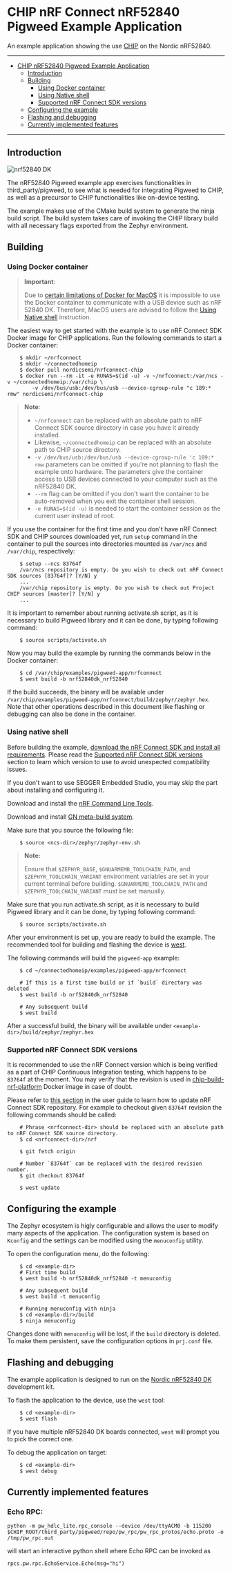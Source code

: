# CHIP nRF Connect nRF52840 Pigweed Example Application

An example application showing the use
[CHIP](https://github.com/project-chip/connectedhomeip) on the Nordic nRF52840.

<hr>

-   [CHIP nRF52840 Pigweed Example Application](#chip-nrf52840-pigweed-example-application)
    -   [Introduction](#introduction)
    -   [Building](#building)
        -   [Using Docker container](#using-docker-container)
        -   [Using Native shell](#using-native-shell)
        -   [Supported nRF Connect SDK versions](#supported-nrf-connect-sdk-versions)
    -   [Configuring the example](#configuring-the-example)
    -   [Flashing and debugging](#flashing-and-debugging)
    -   [Currently implemented features](#currently-implemented-features)

<hr>

<a name="intro"></a>

## Introduction

![nrf52840 DK](../../platform/nrf528xx/doc/images/nrf52840-dk.jpg)

The nRF52840 Pigweed example app exercises functionalities in
third_party/pigweed, to see what is needed for integrating Pigweed to CHIP, as
well as a precursor to CHIP functionalities like on-device testing.

The example makes use of the CMake build system to generate the ninja build
script. The build system takes care of invoking the CHIP library build with all
necessary flags exported from the Zephyr environment.

<a name="building"></a>

## Building

### Using Docker container

> **Important**:
>
> Due to
> [certain limitations of Docker for MacOS](https://docs.docker.com/docker-for-mac/faqs/#can-i-pass-through-a-usb-device-to-a-container)
> it is impossible to use the Docker container to communicate with a USB device
> such as nRF 52840 DK. Therefore, MacOS users are advised to follow the
> [Using Native shell](#using-native-shell) instruction.

The easiest way to get started with the example is to use nRF Connect SDK Docker
image for CHIP applications. Run the following commands to start a Docker
container:

        $ mkdir ~/nrfconnect
        $ mkdir ~/connectedhomeip
        $ docker pull nordicsemi/nrfconnect-chip
        $ docker run --rm -it -e RUNAS=$(id -u) -v ~/nrfconnect:/var/ncs -v ~/connectedhomeip:/var/chip \
            -v /dev/bus/usb:/dev/bus/usb --device-cgroup-rule "c 189:* rmw" nordicsemi/nrfconnect-chip

> **Note**:
>
> -   `~/nrfconnect` can be replaced with an absolute path to nRF Connect SDK
>     source directory in case you have it already installed.
> -   Likewise, `~/connectedhomeip` can be replaced with an absolute path to
>     CHIP source directory.
> -   `-v /dev/bus/usb:/dev/bus/usb --device-cgroup-rule 'c 189:* rmw`
>     parameters can be omitted if you're not planning to flash the example onto
>     hardware. The parameters give the container access to USB devices
>     connected to your computer such as the nRF52840 DK.
> -   `--rm` flag can be omitted if you don't want the container to be
>     auto-removed when you exit the container shell session.
> -   `-e RUNAS=$(id -u)` is needed to start the container session as the
>     current user instead of root.

If you use the container for the first time and you don't have nRF Connect SDK
and CHIP sources downloaded yet, run `setup` command in the container to pull
the sources into directories mounted as `/var/ncs` and `/var/chip`,
respectively:

        $ setup --ncs 83764f
        /var/ncs repository is empty. Do you wish to check out nRF Connect SDK sources [83764f]? [Y/N] y
        ...
        /var/chip repository is empty. Do you wish to check out Project CHIP sources [master]? [Y/N] y
        ...

It is important to remember about running activate.sh script, as it is necessary
to build Pigweed library and it can be done, by typing following command:

        $ source scripts/activate.sh

Now you may build the example by running the commands below in the Docker
container:

        $ cd /var/chip/examples/pigweed-app/nrfconnect
        $ west build -b nrf52840dk_nrf52840

If the build succeeds, the binary will be available under
`/var/chip/examples/pigweed-app/nrfconnect/build/zephyr/zephyr.hex`. Note that
other operations described in this document like flashing or debugging can also
be done in the container.

### Using native shell

Before building the example,
[download the nRF Connect SDK and install all requirements](https://developer.nordicsemi.com/nRF_Connect_SDK/doc/latest/nrf/gs_installing.html).
Please read the
[Supported nRF Connect SDK versions](#supported-nrf-connect-sdk-versions)
section to learn which version to use to avoid unexpected compatibility issues.

If you don't want to use SEGGER Embedded Studio, you may skip the part about
installing and configuring it.

Download and install the
[nRF Command Line Tools](https://www.nordicsemi.com/Software-and-Tools/Development-Tools/nRF-Command-Line-Tools).

Download and install [GN meta-build system](https://gn.googlesource.com/gn/).

Make sure that you source the following file:

        $ source <ncs-dir>/zephyr/zephyr-env.sh

> **Note:**
>
> Ensure that `$ZEPHYR_BASE`, `$GNUARMEMB_TOOLCHAIN_PATH`, and
> `$ZEPHYR_TOOLCHAIN_VARIANT` environment variables are set in your current
> terminal before building. `$GNUARMEMB_TOOLCHAIN_PATH` and
> `$ZEPHYR_TOOLCHAIN_VARIANT` must be set manually.

Make sure that you run activate.sh script, as it is necessary to build Pigweed
library and it can be done, by typing following command:

        $ source scripts/activate.sh

After your environment is set up, you are ready to build the example. The
recommended tool for building and flashing the device is
[west](https://docs.zephyrproject.org/latest/guides/west/).

The following commands will build the `pigweed-app` example:

        $ cd ~/connectedhomeip/examples/pigweed-app/nrfconnect

        # If this is a first time build or if `build` directory was deleted
        $ west build -b nrf52840dk_nrf52840

        # Any subsequent build
        $ west build

After a successful build, the binary will be available under
`<example-dir>/build/zephyr/zephyr.hex`

### Supported nRF Connect SDK versions

It is recommended to use the nRF Connect version which is being verified as a
part of CHIP Continuous Integration testing, which happens to be `83764f` at the
moment. You may verify that the revision is used in
[chip-build-nrf-platform](https://github.com/project-chip/connectedhomeip/blob/master/integrations/docker/images/chip-build-nrf-platform/Dockerfile)
Docker image in case of doubt.

Please refer to
[this section](https://developer.nordicsemi.com/nRF_Connect_SDK/doc/latest/nrf/gs_installing.html#updating-the-repositories)
in the user guide to learn how to update nRF Connect SDK repository. For example
to checkout given `83764f` revision the following commands should be called:

        # Phrase <nrfconnect-dir> should be replaced with an absolute path to nRF Connect SDK source directory.
        $ cd <nrfconnect-dir>/nrf

        $ git fetch origin

        # Number `83764f` can be replaced with the desired revision number.
        $ git checkout 83764f

        $ west update

<a name="configuring"></a>

## Configuring the example

The Zephyr ecosystem is higly configurable and allows the user to modify many
aspects of the application. The configuration system is based on `Kconfig` and
the settings can be modified using the `menuconfig` utility.

To open the configuration menu, do the following:

        $ cd <example-dir>
        # First time build
        $ west build -b nrf52840dk_nrf52840 -t menuconfig

        # Any subsequent build
        $ west build -t menuconfig

        # Running menuconfig with ninja
        $ cd <example-dir>/build
        $ ninja menuconfig

Changes done with `menuconfig` will be lost, if the `build` directory is
deleted. To make them persistent, save the configuration options in `prj.conf`
file.

<a name="flashing"></a>

## Flashing and debugging

The example application is designed to run on the
[Nordic nRF52840 DK](https://www.nordicsemi.com/Software-and-Tools/Development-Kits/nRF52840-DK)
development kit.

To flash the application to the device, use the `west` tool:

        $ cd <example-dir>
        $ west flash

If you have multiple nRF52840 DK boards connected, `west` will prompt you to
pick the correct one.

To debug the application on target:

        $ cd <example-dir>
        $ west debug

<a name="currently-implemented-features"></a>

## Currently implemented features

### Echo RPC:

```
python -m pw_hdlc_lite.rpc_console --device /dev/ttyACM0 -b 115200 $CHIP_ROOT/third_party/pigweed/repo/pw_rpc/pw_rpc_protos/echo.proto -o /tmp/pw_rpc.out
```

will start an interactive python shell where Echo RPC can be invoked as

```
rpcs.pw.rpc.EchoService.Echo(msg="hi")
```
